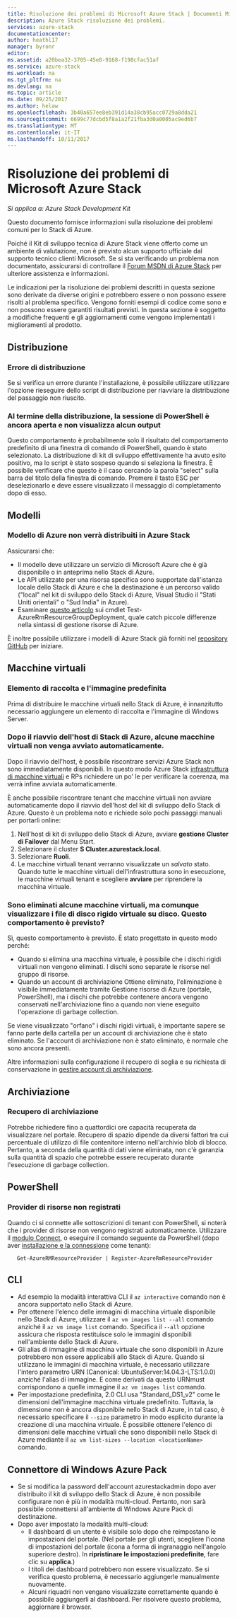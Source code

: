 ```yaml
---
title: Risoluzione dei problemi di Microsoft Azure Stack | Documenti Microsoft
description: Azure Stack risoluzione dei problemi.
services: azure-stack
documentationcenter: 
author: heathl17
manager: byronr
editor: 
ms.assetid: a20bea32-3705-45e8-9168-f198cfac51af
ms.service: azure-stack
ms.workload: na
ms.tgt_pltfrm: na
ms.devlang: na
ms.topic: article
ms.date: 09/25/2017
ms.author: helaw
ms.openlocfilehash: 3b40a657ee8eb391d14a38cb95acc0729a8dda21
ms.sourcegitcommit: 6699c77dcbd5f8a1a2f21fba3d0a0005ac9ed6b7
ms.translationtype: MT
ms.contentlocale: it-IT
ms.lasthandoff: 10/11/2017
---
```

# <a name="microsoft-azure-stack-troubleshooting"></a>Risoluzione dei problemi di Microsoft Azure Stack

*Si applica a: Azure Stack Development Kit*

Questo documento fornisce informazioni sulla risoluzione dei problemi comuni per lo Stack di Azure. 

Poiché il Kit di sviluppo tecnica di Azure Stack viene offerto come un ambiente di valutazione, non è previsto alcun supporto ufficiale dal supporto tecnico clienti Microsoft.  Se si sta verificando un problema non documentato, assicurarsi di controllare il [Forum MSDN di Azure Stack](https://social.msdn.microsoft.com/Forums/azure/home?forum=azurestack) per ulteriore assistenza e informazioni.  

Le indicazioni per la risoluzione dei problemi descritti in questa sezione sono derivate da diverse origini e potrebbero essere o non possono essere risolti al problema specifico. Vengono forniti esempi di codice come sono e non possono essere garantiti risultati previsti. In questa sezione è soggetto a modifiche frequenti e gli aggiornamenti come vengono implementati i miglioramenti al prodotto.

## <a name="deployment"></a>Distribuzione
### <a name="deployment-failure"></a>Errore di distribuzione
Se si verifica un errore durante l'installazione, è possibile utilizzare utilizzare l'opzione rieseguire dello script di distribuzione per riavviare la distribuzione del passaggio non riuscito.  


### <a name="at-the-end-of-the-deployment-the-powershell-session-is-still-open-and-doesnt-show-any-output"></a>Al termine della distribuzione, la sessione di PowerShell è ancora aperta e non visualizza alcun output
Questo comportamento è probabilmente solo il risultato del comportamento predefinito di una finestra di comando di PowerShell, quando è stato selezionato. La distribuzione di kit di sviluppo effettivamente ha avuto esito positivo, ma lo script è stato sospeso quando si seleziona la finestra. È possibile verificare che questo è il caso cercando la parola "select" sulla barra del titolo della finestra di comando.  Premere il tasto ESC per deselezionarlo e deve essere visualizzato il messaggio di completamento dopo di esso.

## <a name="templates"></a>Modelli
### <a name="azure-template-wont-deploy-to-azure-stack"></a>Modello di Azure non verrà distribuiti in Azure Stack
Assicurarsi che:

* Il modello deve utilizzare un servizio di Microsoft Azure che è già disponibile o in anteprima nello Stack di Azure.
* Le API utilizzate per una risorsa specifica sono supportate dall'istanza locale dello Stack di Azure e che la destinazione è un percorso valido ("local" nel kit di sviluppo dello Stack di Azure, Visual Studio il "Stati Uniti orientali" o "Sud India" in Azure).
* Esaminare [questo articolo](https://github.com/Azure/AzureStack-QuickStart-Templates/blob/master/README.md) sui cmdlet Test-AzureRmResourceGroupDeployment, quale catch piccole differenze nella sintassi di gestione risorse di Azure.

È inoltre possibile utilizzare i modelli di Azure Stack già forniti nel [repository GitHub](http://aka.ms/AzureStackGitHub/) per iniziare.

## <a name="virtual-machines"></a>Macchine virtuali
### <a name="default-image-and-gallery-item"></a>Elemento di raccolta e l'immagine predefinita
Prima di distribuire le macchine virtuali nello Stack di Azure, è innanzitutto necessario aggiungere un elemento di raccolta e l'immagine di Windows Server.

### <a name="after-restarting-my-azure-stack-host-some-vms-may-not-automatically-start"></a>Dopo il riavvio dell'host di Stack di Azure, alcune macchine virtuali non venga avviato automaticamente.
Dopo il riavvio dell'host, è possibile riscontrare servizi Azure Stack non sono immediatamente disponibili.  In questo modo Azure Stack [infrastruttura di macchine virtuali](azure-stack-architecture.md#virtual-machine-roles) e RPs richiedere un po' le per verificare la coerenza, ma verrà infine avviata automaticamente.

È anche possibile riscontrare tenant che macchine virtuali non avviare automaticamente dopo il riavvio dell'host del kit di sviluppo dello Stack di Azure.  Questo è un problema noto e richiede solo pochi passaggi manuali per portarli online:

1.  Nell'host di kit di sviluppo dello Stack di Azure, avviare **gestione Cluster di Failover** dal Menu Start.
2.  Selezionare il cluster **S Cluster.azurestack.local**.
3.  Selezionare **Ruoli**.
4.  Le macchine virtuali tenant verranno visualizzate un *salvato* stato.  Quando tutte le macchine virtuali dell'infrastruttura sono in esecuzione, le macchine virtuali tenant e scegliere **avviare** per riprendere la macchina virtuale.

### <a name="i-have-deleted-some-virtual-machines-but-still-see-the-vhd-files-on-disk-is-this-behavior-expected"></a>Sono eliminati alcune macchine virtuali, ma comunque visualizzare i file di disco rigido virtuale su disco. Questo comportamento è previsto?
Sì, questo comportamento è previsto. È stato progettato in questo modo perché:

* Quando si elimina una macchina virtuale, è possibile che i dischi rigidi virtuali non vengono eliminati. I dischi sono separate le risorse nel gruppo di risorse.
* Quando un account di archiviazione Ottiene eliminato, l'eliminazione è visibile immediatamente tramite Gestione risorse di Azure (portale, PowerShell), ma i dischi che potrebbe contenere ancora vengono conservati nell'archiviazione fino a quando non viene eseguito l'operazione di garbage collection.

Se viene visualizzato "orfano" i dischi rigidi virtuali, è importante sapere se fanno parte della cartella per un account di archiviazione che è stato eliminato. Se l'account di archiviazione non è stato eliminato, è normale che sono ancora presenti.

Altre informazioni sulla configurazione il recupero di soglia e su richiesta di conservazione in [gestire account di archiviazione](azure-stack-manage-storage-accounts.md).

## <a name="storage"></a>Archiviazione
### <a name="storage-reclamation"></a>Recupero di archiviazione
Potrebbe richiedere fino a quattordici ore capacità recuperata da visualizzare nel portale. Recupero di spazio dipende da diversi fattori tra cui percentuale di utilizzo di file contenitore interno nell'archivio blob di blocco. Pertanto, a seconda della quantità di dati viene eliminata, non c'è garanzia sulla quantità di spazio che potrebbe essere recuperato durante l'esecuzione di garbage collection.

## <a name="powershell"></a>PowerShell
### <a name="resource-providers-not-registered"></a>Provider di risorse non registrati
Quando ci si connette alle sottoscrizioni di tenant con PowerShell, si noterà che i provider di risorse non vengono registrati automaticamente. Utilizzare il [modulo Connect](https://github.com/Azure/AzureStack-Tools/tree/master/Connect), o eseguire il comando seguente da PowerShell (dopo aver [installazione e la connessione](azure-stack-connect-powershell.md) come tenant): 
  
       Get-AzureRMResourceProvider | Register-AzureRmResourceProvider

## <a name="cli"></a>CLI

* Ad esempio la modalità interattiva CLI il `az interactive` comando non è ancora supportato nello Stack di Azure.
* Per ottenere l'elenco delle immagini di macchina virtuale disponibile nello Stack di Azure, utilizzare il `az vm images list --all` comando anziché il `az vm image list` comando. Specifica il `--all` opzione assicura che risposta restituisce solo le immagini disponibili nell'ambiente dello Stack di Azure. 
* Gli alias di immagine di macchina virtuale che sono disponibili in Azure potrebbero non essere applicabili allo Stack di Azure. Quando si utilizzano le immagini di macchina virtuale, è necessario utilizzare l'intero parametro URN (Canonical: UbuntuServer:14.04.3-LTS:1.0.0) anziché l'alias di immagine. E come derivati da questo URNmust corrispondono a quelle immagine il `az vm images list` comando.
* Per impostazione predefinita, 2.0 CLI usa "Standard_DS1_v2" come le dimensioni dell'immagine macchina virtuale predefinito. Tuttavia, la dimensione non è ancora disponibile nello Stack di Azure, in tal caso, è necessario specificare il `--size` parametro in modo esplicito durante la creazione di una macchina virtuale. È possibile ottenere l'elenco di dimensioni delle macchine virtuali che sono disponibili nello Stack di Azure mediante il `az vm list-sizes --location <locationName>` comando.


## <a name="windows-azure-pack-connector"></a>Connettore di Windows Azure Pack
* Se si modifica la password dell'account azurestackadmin dopo aver distribuito il kit di sviluppo dello Stack di Azure, è non possibile configurare non è più in modalità multi-cloud. Pertanto, non sarà possibile connettersi all'ambiente di Windows Azure Pack di destinazione.
* Dopo aver impostato la modalità multi-cloud:
    * Il dashboard di un utente è visibile solo dopo che reimpostano le impostazioni del portale. (Nel portale per gli utenti, scegliere l'icona di impostazioni del portale (icona a forma di ingranaggio nell'angolo superiore destro). In **ripristinare le impostazioni predefinite**, fare clic su **applica**.)
    * I titoli dei dashboard potrebbero non essere visualizzato. Se si verifica questo problema, è necessario aggiungerle manualmente nuovamente.
    * Alcuni riquadri non vengano visualizzate correttamente quando è possibile aggiungerli al dashboard. Per risolvere questo problema, aggiornare il browser.



